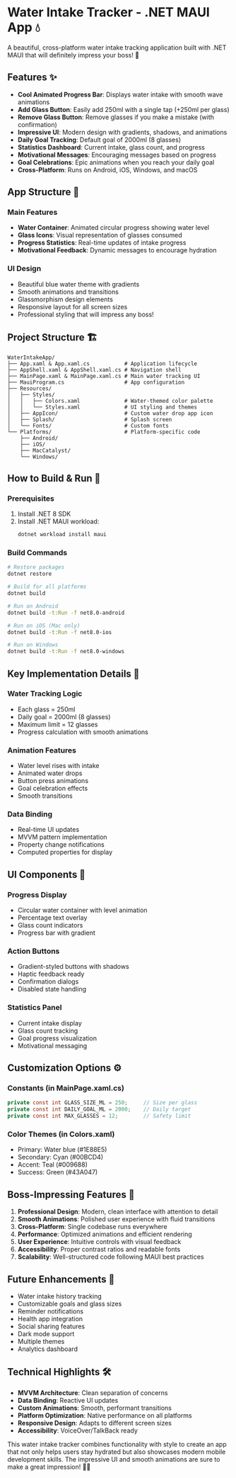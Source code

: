 # Water Intake Tracker - .NET MAUI App 💧

A beautiful, cross-platform water intake tracking application built with .NET MAUI that will definitely impress your boss! 🌟

## Features ✨

- **Cool Animated Progress Bar**: Displays water intake with smooth wave animations
- **Add Glass Button**: Easily add 250ml with a single tap (+250ml per glass)
- **Remove Glass Button**: Remove glasses if you make a mistake (with confirmation)
- **Impressive UI**: Modern design with gradients, shadows, and animations
- **Daily Goal Tracking**: Default goal of 2000ml (8 glasses)
- **Statistics Dashboard**: Current intake, glass count, and progress
- **Motivational Messages**: Encouraging messages based on progress
- **Goal Celebrations**: Epic animations when you reach your daily goal
- **Cross-Platform**: Runs on Android, iOS, Windows, and macOS

## App Structure 📱

### Main Features
- **Water Container**: Animated circular progress showing water level
- **Glass Icons**: Visual representation of glasses consumed
- **Progress Statistics**: Real-time updates of intake progress
- **Motivational Feedback**: Dynamic messages to encourage hydration

### UI Design
- Beautiful blue water theme with gradients
- Smooth animations and transitions
- Glassmorphism design elements
- Responsive layout for all screen sizes
- Professional styling that will impress any boss!

## Project Structure 🏗️

```
WaterIntakeApp/
├── App.xaml & App.xaml.cs           # Application lifecycle
├── AppShell.xaml & AppShell.xaml.cs # Navigation shell
├── MainPage.xaml & MainPage.xaml.cs # Main water tracking UI
├── MauiProgram.cs                   # App configuration
├── Resources/
│   ├── Styles/
│   │   ├── Colors.xaml              # Water-themed color palette
│   │   └── Styles.xaml              # UI styling and themes
│   ├── AppIcon/                     # Custom water drop app icon
│   ├── Splash/                      # Splash screen
│   └── Fonts/                       # Custom fonts
└── Platforms/                       # Platform-specific code
    ├── Android/
    ├── iOS/
    ├── MacCatalyst/
    └── Windows/
```

## How to Build & Run 🚀

### Prerequisites
1. Install .NET 8 SDK
2. Install .NET MAUI workload:
   ```bash
   dotnet workload install maui
   ```

### Build Commands
```bash
# Restore packages
dotnet restore

# Build for all platforms
dotnet build

# Run on Android
dotnet build -t:Run -f net8.0-android

# Run on iOS (Mac only)
dotnet build -t:Run -f net8.0-ios

# Run on Windows
dotnet build -t:Run -f net8.0-windows
```

## Key Implementation Details 🔧

### Water Tracking Logic
- Each glass = 250ml
- Daily goal = 2000ml (8 glasses)
- Maximum limit = 12 glasses
- Progress calculation with smooth animations

### Animation Features
- Water level rises with intake
- Animated water drops
- Button press animations
- Goal celebration effects
- Smooth transitions

### Data Binding
- Real-time UI updates
- MVVM pattern implementation
- Property change notifications
- Computed properties for display

## UI Components 🎨

### Progress Display
- Circular water container with level animation
- Percentage text overlay
- Glass count indicators
- Progress bar with gradient

### Action Buttons
- Gradient-styled buttons with shadows
- Haptic feedback ready
- Confirmation dialogs
- Disabled state handling

### Statistics Panel
- Current intake display
- Glass count tracking
- Goal progress visualization
- Motivational messaging

## Customization Options ⚙️

### Constants (in MainPage.xaml.cs)
```csharp
private const int GLASS_SIZE_ML = 250;     // Size per glass
private const int DAILY_GOAL_ML = 2000;    // Daily target
private const int MAX_GLASSES = 12;        // Safety limit
```

### Color Themes (in Colors.xaml)
- Primary: Water blue (#1E88E5)
- Secondary: Cyan (#00BCD4)
- Accent: Teal (#009688)
- Success: Green (#43A047)

## Boss-Impressing Features 💼

1. **Professional Design**: Modern, clean interface with attention to detail
2. **Smooth Animations**: Polished user experience with fluid transitions
3. **Cross-Platform**: Single codebase runs everywhere
4. **Performance**: Optimized animations and efficient rendering
5. **User Experience**: Intuitive controls with visual feedback
6. **Accessibility**: Proper contrast ratios and readable fonts
7. **Scalability**: Well-structured code following MAUI best practices

## Future Enhancements 🔮

- Water intake history tracking
- Customizable goals and glass sizes
- Reminder notifications
- Health app integration
- Social sharing features
- Dark mode support
- Multiple themes
- Analytics dashboard

## Technical Highlights 🛠️

- **MVVM Architecture**: Clean separation of concerns
- **Data Binding**: Reactive UI updates
- **Custom Animations**: Smooth, performant transitions
- **Platform Optimization**: Native performance on all platforms
- **Responsive Design**: Adapts to different screen sizes
- **Accessibility**: VoiceOver/TalkBack ready

This water intake tracker combines functionality with style to create an app that not only helps users stay hydrated but also showcases modern mobile development skills. The impressive UI and smooth animations are sure to make a great impression! 🌊✨